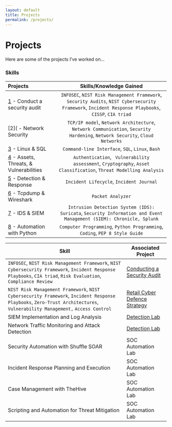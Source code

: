 ```yaml
---
layout: default
title: Projects
permalink: /projects/
---
```



# Projects
Here are some of the projects I’ve worked on...


### Skills  
| Projects | Skills/Knowledge Gained | 
| :--- |:---:|
| [1]() - Conduct a security audit | `INFOSEC`, `NIST Risk Management Framework`, `Security Audits`, `NIST Cybersecurity Framework`, `Incident Response Playbooks`, `CISSP`, `CIA triad` |
| [2]( - Network Security | `TCP/IP model`,  `Network Architecture`, `Network Communication`, `Security Hardening`, `Network Security`, `Cloud Networks` | 
| [3]() - Linux & SQL | `Command-line Interface`, `SQL`, `Linux`, `Bash` | 
| [4]() - Assets, Threats, & Vulnerabilities | `Authentication`, ` Vulnerability assessment`, `Cryptography`, `Asset Classification`, `Threat Modelling Analysis`|
| [5]() - Detection & Response | `Incident Lifecycle`, `Incident Journal` |
| [6]() - Tcpdump & Wireshark | `Packet Analyzer` | 
| [7]() - IDS & SIEM | `Intrusion Detection System (IDS): Suricata`, `Security Information and Event Management (SIEM): Chronicle, Splunk` |
| [8]() - Automation with Python | `Computer Programming`, `Python Programming`, `Coding`, `PEP 8 Style Guide`| 



| **Skill**                                         | Associated Project         |
|-----------------------------------------------|----------------------------|
|`INFOSEC`, `NIST Risk Management Framework`, `NIST Cybersecurity Framework`, `Incident Response Playbooks`, `CIA triad`, `Risk Evaluation`, `Compliance Review`           | <a href= https://github.com/JKopal101/Conducting-a-Security-Audit> Conducting a Security Audit </a>|
|`NIST Risk Management Framework`, `NIST Cybersecurity Framework`, `Incident Response Playbooks`, `Zero-Trust Architectures`, `Vulnerability Management,` `Access Control` | <a href="https://github.com/JKopal101/Retail-Cyber-Defence-Strategy">Retail Cyber Defence Strategy</a>|
| SIEM Implementation and Log Analysis          | <a href="https://google.com">Detection Lab</a>|
| Network Traffic Monitoring and Attack Detection | <a href="https://google.com">Detection Lab</a>|
| Security Automation with Shuffle SOAR         | SOC Automation Lab|
| Incident Response Planning and Execution      | SOC Automation Lab|
| Case Management with TheHive                  | SOC Automation Lab|
| Scripting and Automation for Threat Mitigation | SOC Automation Lab|



















